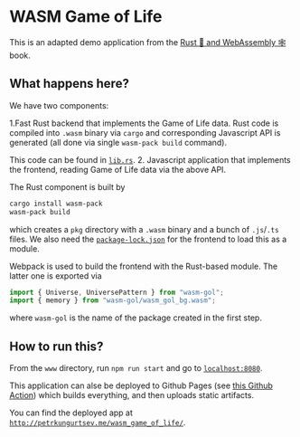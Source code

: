 # WASM Game of Life

This is an adapted demo application from the [Rust 🦀 and WebAssembly 🕸](https://rustwasm.github.io/docs/book/) book.

## What happens here?

We have two components:

1.Fast Rust backend that implements the Game of Life data.
  Rust code is compiled into `.wasm` binary via `cargo` and corresponding Javascript API is generated
  (all done via single `wasm-pack build` command).

  This code can be found in [`lib.rs`](src/lib.rs).
2. Javascript application that implements the frontend, reading Game of Life data via the above API.

The Rust component is built by

```sh
cargo install wasm-pack
wasm-pack build
```

which creates a `pkg` directory with a `.wasm` binary and a bunch of `.js`/`.ts` files.
We also need the [`package-lock.json`](package-lock.json) for the frontend to load this as a module.

Webpack is used to build the frontend with the Rust-based module.
The latter one is exported via

```js
import { Universe, UniversePattern } from "wasm-gol";
import { memory } from "wasm-gol/wasm_gol_bg.wasm";
```

where `wasm-gol` is the name of the package created in the first step.

## How to run this?

From the `www` directory, run `npm run start` and go to [`localhost:8080`](`localhost:8080`).

This application can alse be deployed to Github Pages (see [this Github Action](.github/workflows/deploy.yaml))
which builds everything, and then uploads static artifacts.

You can find the deployed app at [`http://petrkungurtsev.me/wasm_game_of_life/`](http://petrkungurtsev.me/wasm_game_of_life/).
